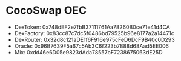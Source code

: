 # CocoSwap OEC

- DexToken: 0x748dEF2e7fbB37111761Aa78260B0ce71e41d4CA
- DexFactory: 0x83cc87c7dc5f0486bd79525b96e8177a2a14471c
- DexRouter: 0x32d8c121aDE1f6F916e975cFeD6DcF9B40c0D293
- Oracle: 0x96B7639F5a67c5Ab3C6f223b7888d68Aad5EE006
- Mix: 0xdd46e6D05e9823dAda78557bF7238675063dE25D
